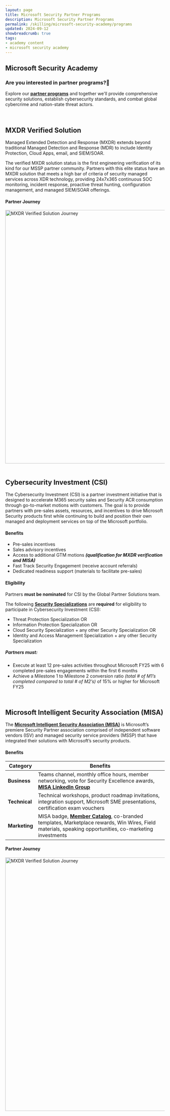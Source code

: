 ```yaml
---
layout: page
title: Microsoft Security Partner Programs
description: Microsoft Security Partner Programs
permalink: /skilling/microsoft-security-academy/programs
updated: 2024-09-12
showbreadcrumb: true
tags: 
- academy content
- microsoft security academy
---
```


## Microsoft Security Academy

### Are you interested in partner programs?🤝
Explore our **[partner programs](https://www.microsoft.com/en-us/security/business/partnerships)** and together we'll provide comprehensive security solutions, establish cybersecurity standards, and combat global cybercrime and nation-state threat actors.


<div>&nbsp;</div>


## MXDR Verified Solution

Managed Extended Detection and Response (MXDR) extends beyond traditional Managed Detection and Response (MDR) to include Identity Protection, Cloud Apps, email, and SIEM/SOAR.

The verified MXDR solution status is the first engineering verification of its kind for our MSSP partner community. Partners with this elite status have an MXDR solution that meets a high bar of criteria of security managed services across XDR technology, providing 24x7x365 continuous SOC monitoring, incident response, proactive threat hunting, configuration management, and managed SIEM/SOAR offerings.

#### Partner Journey

<img src="{{ site.baseurl }}/assets/msa/Screenshot 2024-09-10 160531.png" alt="MXDR Verified Solution Journey" width="800">


<div>&nbsp;</div>


## Cybersecurity Investment (CSI)

The Cybersecurity Investment (CSI) is a partner investment initiative that is designed to accelerate M365 security sales and Security ACR consumption through go-to-market motions with customers. The goal is to provide partners with pre-sales assets, resources, and incentives to drive Microsoft Security products first while continuing to build and position their own managed and deployment services on top of the Microsoft portfolio.

#### Benefits

- Pre-sales incentives
- Sales advisory incentives
- Access to additional GTM motions ***(qualification for MXDR verification and MISA)***
- Fast Track Security Engagement (receive account referrals)
- Dedicated readiness support (materials to facilitate pre-sales)

#### Eligibility

Partners **must be nominated** for CSI by the Global Partner Solutions team.

The following **[Security Specializations](/PartnerResources/skilling/microsoft-security-academy/specializations)** are **required** for eligibility to participate in Cybersecurity Investment (CSI):

- Threat Protection Specialization OR
- Information Protection Specialization OR
- Cloud Security Specialization + any other Security Specialization OR
- Identity and Access Management Specialization + any other Security Specialization

##### Partners must:

- Execute at least 12 pre-sales activities throughout Microsoft FY25 with 6 completed pre-sales engagements within the first 6 months
- Achieve a Milestone 1 to Milestone 2 conversion ratio *(total # of M1’s completed compared to total # of M2’s)* of 15% or higher for Microsoft FY25


<div>&nbsp;</div>


## Microsoft Intelligent Security Association (MISA)

The **[Microsoft Intelligent Security Association (MISA)](https://www.microsoft.com/en-us/security/business/intelligent-security-association)** is Microsoft’s premiere Security Partner association comprised of independent software vendors (ISV) and managed security service providers (MSSP) that have integrated their solutions with Microsoft’s security products.

#### Benefits

| **Category** | **Benefits** |
|--------------|--------------|
| **Business** | Teams channel, monthly office hours, member networking, vote for Security Excellence awards, **[MISA LinkedIn Group](https://www.linkedin.com/groups/13707284/)** |
| **Technical** | Technical workshops, product roadmap invitations, integration support, Microsoft SME presentations, certification exam vouchers |
| **Marketing** | MISA badge, **[Member Catalog](https://www.microsoft.com/misapartnercatalog)**, co-branded templates, Marketplace rewards, Win Wires, Field materials, speaking opportunities, co-marketing investments |

#### Partner Journey

<img src="{{ site.baseurl }}/assets/msa/MISA Partner Journey.png" alt="MXDR Verified Solution Journey" width="800">